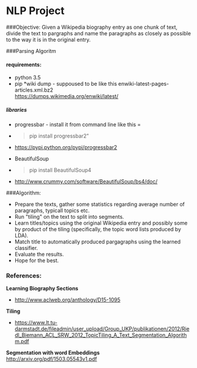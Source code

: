 # NLP Project 
###Objective:
Given a Wikipedia biography entry as one chunk of text, divide the text
to pargraphs and name the paragraphs as closely as possible to the way it is in the
original entry.

###Parsing Algoritm 
#### requirements:
* python 3.5
* pip
*wiki dump - suppoused to be like this  enwiki-latest-pages-articles.xml.bz2   
            https://dumps.wikimedia.org/enwiki/latest/

##### libraries 
* progressbar - install it from command line like this = 
* >pip install progressbar2"
* https://pypi.python.org/pypi/progressbar2

* BeautifulSoup
* >pip install BeautifulSoup4
* http://www.crummy.com/software/BeautifulSoup/bs4/doc/



###Algorithm:
* Prepare the texts, gather some statistics regarding average number of paragraphs, typicall topics etc.
* Run "tiling" on the text to split into segments.
* Learn titles/topics using the original Wikipedia entry and possibly some by product of the tiling (specifically, the topic word lists produced by LDA).
* Match title to automatically produced pargagraphs using the learned classifier.
* Evaluate the results.
* Hope for the best.

### References:
**Learning Biography Sections**
* http://www.aclweb.org/anthology/D15-1095

**Tiling**
* https://www.lt.tu-darmstadt.de/fileadmin/user_upload/Group_UKP/publikationen/2012/Riedl_Biemann_ACL_SRW_2012_TopicTiling_A_Text_Segmentation_Algorithm.pdf

**Segmentation with word Embeddings**
http://arxiv.org/pdf/1503.05543v1.pdf
